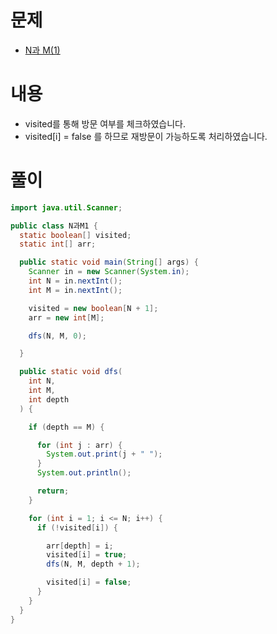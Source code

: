 # 문제
* [N과 M(1)](https://www.acmicpc.net/problem/15649)

# 내용
* visited를 통해 방문 여부를 체크하였습니다. 
* visited[i] = false 를 하므로 재방문이 가능하도록 처리하였습니다. 

# 풀이

```java
import java.util.Scanner;

public class N과M1 {
  static boolean[] visited;
  static int[] arr;

  public static void main(String[] args) {
    Scanner in = new Scanner(System.in);
    int N = in.nextInt();
    int M = in.nextInt();

    visited = new boolean[N + 1];
    arr = new int[M];

    dfs(N, M, 0);

  }

  public static void dfs(
    int N,
    int M,
    int depth
  ) {

    if (depth == M) {

      for (int j : arr) {
        System.out.print(j + " ");
      }
      System.out.println();

      return;
    }

    for (int i = 1; i <= N; i++) {
      if (!visited[i]) {

        arr[depth] = i;
        visited[i] = true;
        dfs(N, M, depth + 1);

        visited[i] = false;
      }
    }
  }
}

```
